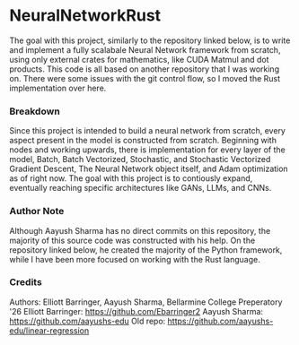# NeuralNetworkRust

The goal with this project, similarly to the repository linked below, is to write and implement a fully scalabale
Neural Network framework from scratch, using only external crates for mathematics, like CUDA Matmul and dot products. This code is all based on another repository that I was working on. There were some issues with the git control flow,
so I moved the Rust implementation over here. 

### Breakdown
Since this project is intended to build a neural network from scratch, every aspect present in the model is constructed from scratch. Beginning with nodes and working upwards, there is implementation for every layer of the model, Batch, Batch Vectorized, Stochastic, and Stochastic Vectorized Gradient Descent, The Neural Network object itself, and Adam optimization as of right now. The goal with this project is to contiously expand, eventually reaching specific architectures like GANs, LLMs, and CNNs.


### Author Note
Although Aayush Sharma has no direct commits on this repository, the majority of this source code was constructed with his help. On the repository linked below, he created the majority of the Python framework, while I have been more focused on working with the Rust language.

### Credits
Authors: Elliott Barringer, Aayush Sharma, Bellarmine College Preperatory '26
Elliott Barringer: https://github.com/Ebarringer2
Aayush Sharma: https://github.com/aayushs-edu
Old repo: https://github.com/aayushs-edu/linear-regression